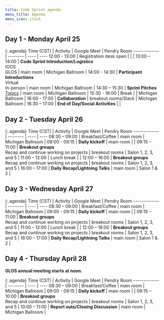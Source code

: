 ```yaml
---
title: Code Sprint agenda
menu_title: Agenda
menu_icon: clock
---
```


## Day 1 - Monday April 25

{:.agenda}
Time (CST)    | Activity | Google Meet | Pendry Room
------------- | -------- | ---- | ----
12:00 - 13:00 | Registration desk open |  |  |
13:00 – 14:00 | **Code Sprint Introduction/Logistics**<br>IOOS<br>GLOS | main room | Michigan Ballroom |
14:00 - 14:30 | **Participant Introductions**<br>Virtual<br>In-person | main room | Michigan Ballroom |
14:30 – 15:30 | **Sprint Pitches**<br>[Topics](https://ioos.github.io/ioos-code-sprint/topics/) | main room | Michigan Ballroom |
15:30 - 16:00 | Break | | Michigan Ballroom |
16:00 - 17:00 | **Collaboration** | breakout rooms/Slack | Michigan Ballroom |
16:30 – 17:00 | **End of Day/Social Activities** |  |

## Day 2 - Tuesday April 26

{:.agenda}
Time (CST)    | Activity | Google Meet | Pendry Room
------------- | -------- | ---- | ----
08:30 – 09:00 | Breakfast/Coffee | main room | Michigan Ballroom | 
09:00 - 09:15 | **Daily kickoff** | main room | |
09:15 – 11:00 | **Breakout groups**<br>Recap and continue working on projects | breakout rooms | Salon 1, 2, 3, and 5 |
11:00 – 12:00 | Lunch break | |
12:00 – 16:00 | **Breakout groups**<br>Recap and continue working on projects | breakout rooms | Salon 1, 2, 3, and 5 |
16:00 – 17:00 | **Daily Recap/Lightning Talks** | main room | Salon 1 & 2 |

## Day 3 - Wednesday April 27

{:.agenda}
Time (CST)    | Activity | Google Meet | Pendry Room
------------- | -------- | ---- | ----
08:30 – 09:00 | Breakfast/Coffee | main room | Michigan Ballroom |
09:00 - 09:15 | **Daily kickoff** | main room | |
09:15 – 11:00 | **Breakout groups**<br>Recap and continue working on projects | breakout rooms | Salon 1, 2, 3, and 5 |
11:00 – 12:00 | Lunch break |  |
12:00 – 16:00 | **Breakout groups**<br>Recap and continue working on projects | breakout rooms | Salon 1, 2, 3, and 5 |
16:00 – 17:00 | **Daily Recap/Lightning Talks** | main room | Salon 1 & 2 |

## Day 4 - Thursday April 28

__GLOS annual meeting starts at noon.__

{:.agenda}
Time (CST)    | Activity | Google Meet | Pendry Room
------------- | -------- | ---- | ----
08:30 – 09:00 | Breakfast/Coffee | main room | Michigan Ballroom |
09:00 - 09:15 | **Daily kickoff** | main room | |
09:15 – 10:00 | **Breakout groups**<br>Recap and continue working on projects | breakout rooms | Salon 1, 2, 3, and 5 |
10:00 – 11:00 | **Report outs/Closing Discussion** | main room | Michigan Ballroom |
